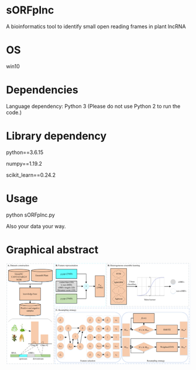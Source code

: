 # sORFplnc
A bioinformatics tool to identify small open reading frames in plant lncRNA

# OS
win10

# Dependencies
Language dependency: Python 3 (Please do not use Python 2 to run the code.)

# Library dependency

python==3.6.15

numpy==1.19.2

scikit_learn==0.24.2

# Usage

python sORFplnc.py

Also your data your way.


# Graphical abstract

![image](https://github.com/zzssyy/sORFplnc/blob/main/Graphical_Abstract.png)
